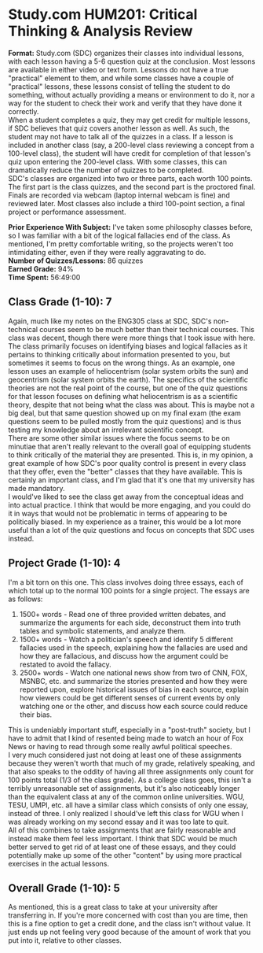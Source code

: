 # Study.com HUM201: Critical Thinking & Analysis Review
**Format:** Study.com (SDC) organizes their classes into individual lessons, with each lesson having a 5-6 question quiz at the conclusion. Most lessons are available in either video or text form. Lessons do not have a true "practical" element to them, and while some classes have a couple of "practical" lessons, these lessons consist of telling the student to do something, without actually providing a means or environment to do it, nor a way for the student to check their work and verify that they have done it correctly. <br>
When a student completes a quiz, they may get credit for multiple lessons, if SDC believes that quiz covers another lesson as well. As such, the student may not have to talk all of the quizzes in a class. If a lesson is included in another class (say, a 200-level class reviewing a concept from a 100-level class), the student will have credit for completion of that lesson's quiz upon entering the 200-level class. With some classes, this can dramatically reduce the number of quizzes to be completed. <br>
SDC's classes are organized into two or three parts, each worth 100 points. The first part is the class quizzes, and the second part is the proctored final. Finals are recorded via webcam (laptop internal webcam is fine) and reviewed later. Most classes also include a third 100-point section, a final project or performance assessment.

**Prior Experience With Subject:** I've taken some philosophy classes before, so I was familiar with a bit of the logical fallacies end of the class. As mentioned, I'm pretty comfortable writing, so the projects weren't too intimidating either, even if they were really aggravating to do.<br> 
**Number of Quizzes/Lessons:** 86 quizzes<br>
**Earned Grade:** 94%<br>
**Time Spent:** 56:49:00<br>

## Class Grade (1-10): **7**
Again, much like my notes on the ENG305 class at SDC, SDC's non-technical courses seem to be much better than their technical courses. This class was decent, though there were more things that I took issue with here. The class primarily focuses on identifying biases and logical fallacies as it pertains to thinking critically about information presented to you, but sometimes it seems to focus on the wrong things. As an example, one lesson uses an example of heliocentrism (solar system orbits the sun) and geocentrism (solar system orbits the earth). The specifics of the scientific theories are not the real point of the course, but one of the quiz questions for that lesson focuses on defining what heliocentrism is as a scientific theory, despite that not being what the class was about. This is maybe not a big deal, but that same question showed up on my final exam (the exam questions seem to be pulled mostly from the quiz questions) and is thus testing my knowledge about an irrelevant scientific concept.<br> 
There are some other similar issues where the focus seems to be on minutiae that aren't really relevant to the overall goal of equipping students to think critically of the material they are presented. This is, in my opinion, a great example of how SDC's poor quality control is present in every class that they offer, even the "better" classes that they have available. This is certainly an important class, and I'm glad that it's one that my university has made mandatory. <br>
I would've liked to see the class get away from the conceptual ideas and into actual practice. I think that would be more engaging, and you could do it in ways that would not be problematic in terms of appearing to be politically biased. In my experience as a trainer, this would be a lot more useful than a lot of the quiz questions and focus on concepts that SDC uses instead. 

## Project Grade (1-10): **4**
I'm a bit torn on this one. This class involves doing three essays, each of which total up to the normal 100 points for a single project. The essays are as follows:<br>
1) 1500+ words - Read one of three provided written debates, and summarize the arguments for each side, deconstruct them into truth tables and symbolic statements, and analyze them. <br>
2) 1500+ words - Watch a politician's speech and identify 5 different fallacies used in the speech, explaining how the fallacies are used and how they are fallacious, and discuss how the argument could be restated to avoid the fallacy. <br>
3) 2500+ words - Watch one national news show from two of CNN, FOX, MSNBC, etc. and summarize the stories presented and how they were reported upon, explore historical issues of bias in each source, explain how viewers could be get different senses of current events by only watching one or the other, and discuss how each source could reduce their bias.<br>

This is undeniably important stuff, especially in a "post-truth" society, but I have to admit that I kind of resented being made to watch an hour of Fox News or having to read through some really awful political speeches. <br>
I very much considered just not doing at least one of these assignments because they weren't worth that much of my grade, relatively speaking, and that also speaks to the oddity of having all three assignments only count for 100 points total (1/3 of the class grade). As a college class goes, this isn't a terribly unreasonable set of assignments, but it's also noticeably longer than the equivalent class at any of the common online universities. WGU, TESU, UMPI, etc. all have a similar class which consists of only one essay, instead of three. I only realized I should've left this class for WGU when I was already working on my second essay and it was too late to quit. <br>
All of this combines to take assignments that are fairly reasonable and instead make them feel less important. I think that SDC would be much better served to get rid of at least one of these essays, and they could potentially make up some of the other "content" by using more practical exercises in the actual lessons. 

## Overall Grade (1-10): **5**
As mentioned, this is a great class to take at your university after transferring in. If you're more concerned with cost than you are time, then this is a fine option to get a credit done, and the class isn't without value. It just ends up not feeling very good because of the amount of work that you put into it, relative to other classes. 
